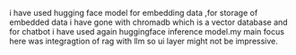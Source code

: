 i have used hugging face model for embedding
 data ,for storage of embedded data i have gone with chromadb which is a vector database and for chatbot i have used again huggingface inference model.my main focus here was integragtion of rag with
 llm so ui layer might not be impressive.
